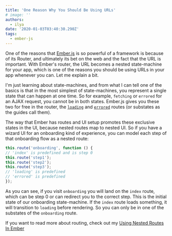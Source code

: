```yaml
---
title: 'One Reason Why You Should Be Using URLs'
# image: ''
authors:
  - ilya
date: '2020-01-03T03:40:30.290Z'
tags:
  - ember-js
---
```

One of the reasons that [Ember.js](https://emberjs.com) is so powerful of a framework is because of its Router, and ultimately its bet on the web and the fact that the URL is important.
With Ember's router, the URL becomes a nested state-machine for your app, which is one of the reasons you should be using URLs in your app whenever you can. Let me explain a bit.

I'm just learning about state-machines, and from what I can tell one of the basics is that in the most simplest of state-machines, you represent a single state that can happen at one time. So for example, `fetching` or `errored` for an AJAX request, you cannot be in both states. Ember.js gives you these two for free in the router, the [`loading`](https://guides.emberjs.com/release/routing/loading-and-error-substates/#toc_loading-substates) and [`errored`](https://guides.emberjs.com/release/routing/loading-and-error-substates/#toc_error-substates) routes (or substates as the guides call them).

The way that Ember has routes and UI setup promotes these exclusive states in the UI, because nested routes map to nested UI. So if you have a wizard UI for an onboarding kind of experience, you can model each step of that onboarding flow as a nested route:

```js
this.route('onboarding', function () {
// 'index' is predefined and is step 0
this.route('step1');
this.route('step2');
this.route('step3');
// 'loading' is predefined
// 'errored' is predefined
});
```

As you can see, if you visit `onboarding` you will land on the `index` route, which can be step 0 or can redirect you to the correct step. This is the initial state of our onboarding state-machine. If the `index` route loads something, it will transition to `loading` before rendering. So you can only be in one of the substates of the `onboarding` route.

If you want to read more about routing, check out my [Using Nested Routes In Ember](https://ilyaradchenko.com/using-nested-routes-in-ember)
